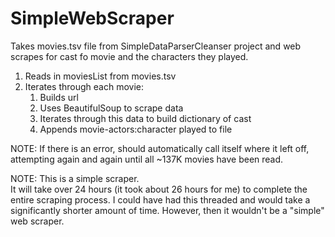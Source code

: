 # SimpleWebScraper

Takes movies.tsv file from SimpleDataParserCleanser project
and web scrapes for cast fo movie and the characters they played.

1. Reads in moviesList from movies.tsv
2. Iterates through each movie:
   1. Builds url
   2. Uses BeautifulSoup to scrape data
   3. Iterates through this data to build dictionary of cast
   4. Appends movie-actors:character played to file

NOTE: If there is an error, should automatically call
itself where it left off, attempting again and again
until all ~137K movies have been read.

NOTE: This is a simple scraper.  
It will take over 24 hours (it took about 26 hours for me) 
to complete the entire scraping process.  I could have 
had this threaded and would take a significantly shorter
amount of time.  However, then it wouldn't be a "simple"
web scraper.